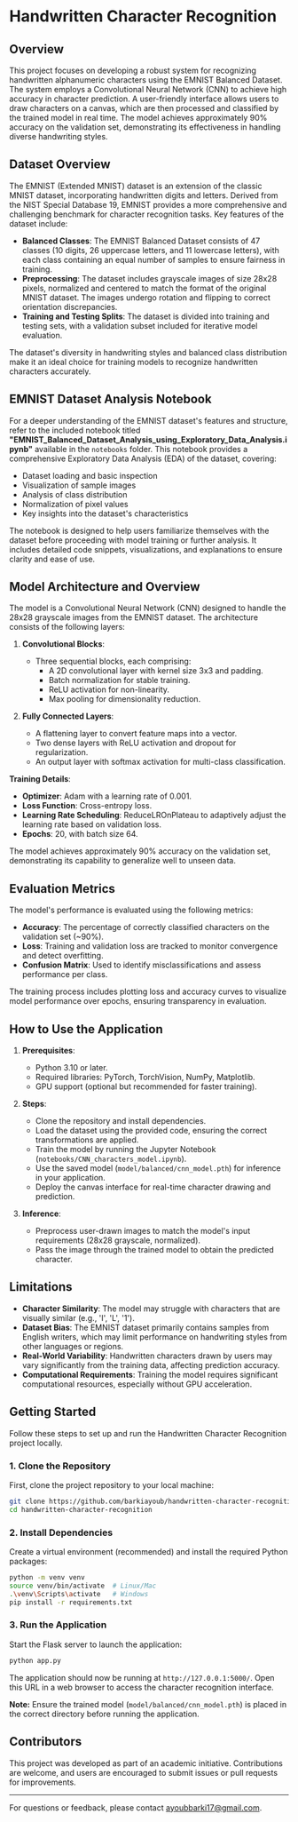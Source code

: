 # Handwritten Character Recognition

## Overview

This project focuses on developing a robust system for recognizing handwritten alphanumeric characters using the EMNIST Balanced Dataset. The system employs a Convolutional Neural Network (CNN) to achieve high accuracy in character prediction. A user-friendly interface allows users to draw characters on a canvas, which are then processed and classified by the trained model in real time. The model achieves approximately 90% accuracy on the validation set, demonstrating its effectiveness in handling diverse handwriting styles.

## Dataset Overview

The EMNIST (Extended MNIST) dataset is an extension of the classic MNIST dataset, incorporating handwritten digits and letters. Derived from the NIST Special Database 19, EMNIST provides a more comprehensive and challenging benchmark for character recognition tasks. Key features of the dataset include:

- **Balanced Classes**: The EMNIST Balanced Dataset consists of 47 classes (10 digits, 26 uppercase letters, and 11 lowercase letters), with each class containing an equal number of samples to ensure fairness in training.
- **Preprocessing**: The dataset includes grayscale images of size 28x28 pixels, normalized and centered to match the format of the original MNIST dataset. The images undergo rotation and flipping to correct orientation discrepancies.
- **Training and Testing Splits**: The dataset is divided into training and testing sets, with a validation subset included for iterative model evaluation.

The dataset's diversity in handwriting styles and balanced class distribution make it an ideal choice for training models to recognize handwritten characters accurately.

## EMNIST Dataset Analysis Notebook

For a deeper understanding of the EMNIST dataset's features and structure, refer to the included notebook titled **"EMNIST_Balanced_Dataset_Analysis_using_Exploratory_Data_Analysis.ipynb"** available in the `notebooks` folder. This notebook provides a comprehensive Exploratory Data Analysis (EDA) of the dataset, covering:

- Dataset loading and basic inspection
- Visualization of sample images
- Analysis of class distribution
- Normalization of pixel values
- Key insights into the dataset's characteristics

The notebook is designed to help users familiarize themselves with the dataset before proceeding with model training or further analysis. It includes detailed code snippets, visualizations, and explanations to ensure clarity and ease of use.

## Model Architecture and Overview

The model is a Convolutional Neural Network (CNN) designed to handle the 28x28 grayscale images from the EMNIST dataset. The architecture consists of the following layers:

1. **Convolutional Blocks**:
   - Three sequential blocks, each comprising:
     - A 2D convolutional layer with kernel size 3x3 and padding.
     - Batch normalization for stable training.
     - ReLU activation for non-linearity.
     - Max pooling for dimensionality reduction.

2. **Fully Connected Layers**:
   - A flattening layer to convert feature maps into a vector.
   - Two dense layers with ReLU activation and dropout for regularization.
   - An output layer with softmax activation for multi-class classification.

**Training Details**:
- **Optimizer**: Adam with a learning rate of 0.001.
- **Loss Function**: Cross-entropy loss.
- **Learning Rate Scheduling**: ReduceLROnPlateau to adaptively adjust the learning rate based on validation loss.
- **Epochs**: 20, with batch size 64.

The model achieves approximately 90% accuracy on the validation set, demonstrating its capability to generalize well to unseen data.

## Evaluation Metrics

The model's performance is evaluated using the following metrics:
- **Accuracy**: The percentage of correctly classified characters on the validation set (~90%).
- **Loss**: Training and validation loss are tracked to monitor convergence and detect overfitting.
- **Confusion Matrix**: Used to identify misclassifications and assess performance per class.

The training process includes plotting loss and accuracy curves to visualize model performance over epochs, ensuring transparency in evaluation.

## How to Use the Application

1. **Prerequisites**:
   - Python 3.10 or later.
   - Required libraries: PyTorch, TorchVision, NumPy, Matplotlib.
   - GPU support (optional but recommended for faster training).

2. **Steps**:
   - Clone the repository and install dependencies.
   - Load the dataset using the provided code, ensuring the correct transformations are applied.
   - Train the model by running the Jupyter Notebook (`notebooks/CNN_characters_model.ipynb`).
   - Use the saved model (`model/balanced/cnn_model.pth`) for inference in your application.
   - Deploy the canvas interface for real-time character drawing and prediction.

3. **Inference**:
   - Preprocess user-drawn images to match the model's input requirements (28x28 grayscale, normalized).
   - Pass the image through the trained model to obtain the predicted character.

## Limitations

- **Character Similarity**: The model may struggle with characters that are visually similar (e.g., 'I', 'L', '1').
- **Dataset Bias**: The EMNIST dataset primarily contains samples from English writers, which may limit performance on handwriting styles from other languages or regions.
- **Real-World Variability**: Handwritten characters drawn by users may vary significantly from the training data, affecting prediction accuracy.
- **Computational Requirements**: Training the model requires significant computational resources, especially without GPU acceleration.

## Getting Started  

Follow these steps to set up and run the Handwritten Character Recognition project locally.  

### 1. Clone the Repository  
First, clone the project repository to your local machine:  
```bash
git clone https://github.com/barkiayoub/handwritten-character-recognition.git
cd handwritten-character-recognition
```  

### 2. Install Dependencies  
Create a virtual environment (recommended) and install the required Python packages:  
```bash
python -m venv venv
source venv/bin/activate  # Linux/Mac
.\venv\Scripts\activate   # Windows
pip install -r requirements.txt
```  

### 3. Run the Application  
Start the Flask server to launch the application:  
```bash
python app.py
```  
The application should now be running at `http://127.0.0.1:5000/`. Open this URL in a web browser to access the character recognition interface.  

**Note:** Ensure the trained model (`model/balanced/cnn_model.pth`) is placed in the correct directory before running the application.

## Contributors

This project was developed as part of an academic initiative. Contributions are welcome, and users are encouraged to submit issues or pull requests for improvements.

---

For questions or feedback, please contact ayoubbarki17@gmail.com.